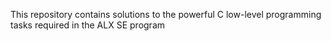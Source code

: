 This repository contains solutions to the powerful C low-level programming tasks required in the ALX SE program
